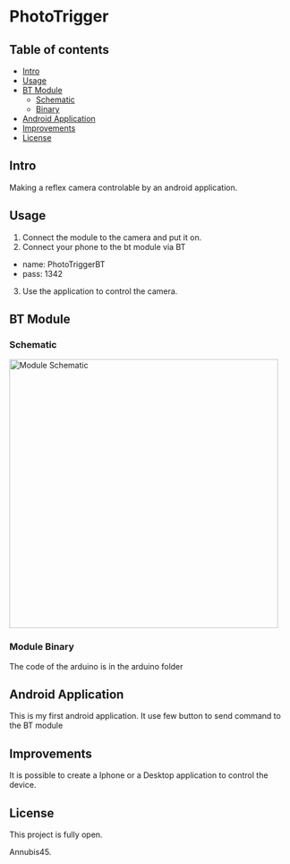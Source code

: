 # PhotoTrigger

## Table of contents

* [Intro](#intro)
* [Usage](#usage)
* [BT Module](#module)
  * [Schematic](#module-schematics)
  * [Binary](#module-binary)
* [Android Application](#android)
* [Improvements](#improvements)
* [License](#license)


## Intro

Making a reflex camera controlable by an android application.

## Usage

 1. Connect the module to the camera and put it on.
 2. Connect your phone to the bt module via BT 
   * name: PhotoTriggerBT 
   * pass: 1342
 3. Use the application to control the camera.


## BT Module

### Schematic
<img src="https://github.com/Annubis45/PhotoTrigger/blob/master/arduino/schematic.JPG" alt="Module Schematic" width="480" />

### Module Binary

The code of the arduino is in the arduino folder

## Android Application

This is my first android application. 
It use few button to send command to the BT module

## Improvements

It is possible to create a Iphone or a Desktop application to control the device.

## License

This project is fully open.

Annubis45.
